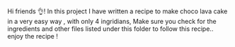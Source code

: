 Hi friends  👌! In this project I have written a recipe to make choco lava cake in a very easy way , with only 4 ingridians, Make sure you check for the ingredients and other files listed under this folder to follow this recipe.. enjoy the recipe !
